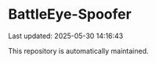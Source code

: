 # BattleEye-Spoofer

Last updated: 2025-05-30 14:16:43

This repository is automatically maintained.
